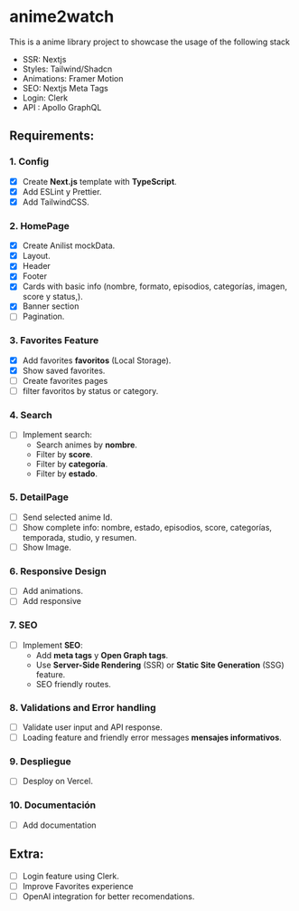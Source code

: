 # anime2watch

This is a anime library project to showcase the usage of the following stack

- SSR: Nextjs
- Styles: Tailwind/Shadcn
- Animations: Framer Motion
- SEO: Nextjs Meta Tags
- Login: Clerk
- API : Apollo GraphQL

## Requirements:

### 1. Config

- [x] Create **Next.js** template with **TypeScript**.
- [x] Add ESLint y Prettier.
- [x] Add TailwindCSS.

### 2. HomePage

- [x] Create Anilist mockData.
- [x] Layout.
- [x] Header
- [x] Footer
- [x] Cards with basic info (nombre, formato, episodios, categorías, imagen, score y status,).
- [x] Banner section
- [ ] Pagination.

### 3. Favorites Feature

- [x] Add favorites **favoritos** (Local Storage).
- [x] Show saved favorites.
- [ ] Create favorites pages
- [ ] filter favoritos by status or category.

### 4. Search

- [ ] Implement search:
  - Search animes by **nombre**.
  - Filter by **score**.
  - Filter by **categoría**.
  - Filter by **estado**.

### 5. DetailPage

- [ ] Send selected anime Id.
- [ ] Show complete info: nombre, estado, episodios, score, categorías, temporada, studio, y resumen.
- [ ] Show Image.

### 6. Responsive Design

- [ ] Add animations.
- [ ] Add responsive

### 7. SEO

- [ ] Implement **SEO**:
  - Add **meta tags** y **Open Graph tags**.
  - Use **Server-Side Rendering** (SSR) or **Static Site Generation** (SSG) feature.
  - SEO friendly routes.

### 8. Validations and Error handling

- [ ] Validate user input and API response.
- [ ] Loading feature and friendly error messages **mensajes informativos**.

### 9. Despliegue

- [ ] Desploy on Vercel.

### 10. Documentación

- [ ] Add documentation

## Extra:

- [ ] Login feature using Clerk.
- [ ] Improve Favorites experience
- [ ] OpenAI integration for better recomendations.
